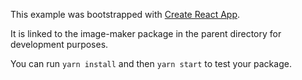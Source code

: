 This example was bootstrapped with [Create React App](https://github.com/facebook/create-react-app).

It is linked to the image-maker package in the parent directory for development purposes.

You can run `yarn install` and then `yarn start` to test your package.
